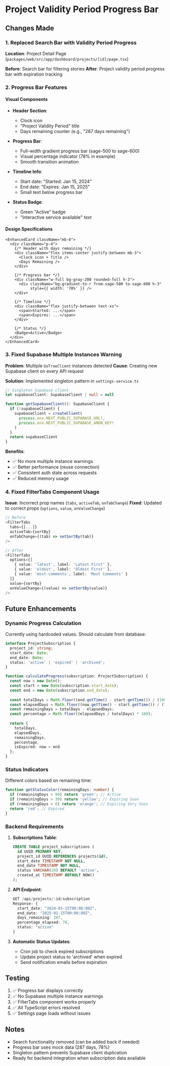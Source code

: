 # Project Validity Period Progress Bar

## Changes Made

### 1. Replaced Search Bar with Validity Period Progress

**Location**: Project Detail Page (`packages/web/src/app/dashboard/projects/[id]/page.tsx`)

**Before**: Search bar for filtering stories
**After**: Project validity period progress bar with expiration tracking

### 2. Progress Bar Features

#### Visual Components
- **Header Section**:
  - Clock icon
  - "Project Validity Period" title
  - Days remaining counter (e.g., "287 days remaining")

- **Progress Bar**:
  - Full-width gradient progress bar (sage-500 to sage-600)
  - Visual percentage indicator (78% in example)
  - Smooth transition animation

- **Timeline Info**:
  - Start date: "Started: Jan 15, 2024"
  - End date: "Expires: Jan 15, 2025"
  - Small text below progress bar

- **Status Badge**:
  - Green "Active" badge
  - "Interactive service available" text

#### Design Specifications
```tsx
<EnhancedCard className="mb-6">
  <div className="p-4">
    {/* Header with days remaining */}
    <div className="flex items-center justify-between mb-3">
      <Clock icon + Title />
      <Days Remaining />
    </div>
    
    {/* Progress bar */}
    <div className="w-full bg-gray-200 rounded-full h-3">
      <div className="bg-gradient-to-r from-sage-500 to-sage-600 h-3" 
           style={{ width: '78%' }} />
    </div>
    
    {/* Timeline */}
    <div className="flex justify-between text-xs">
      <span>Started: ...</span>
      <span>Expires: ...</span>
    </div>
    
    {/* Status */}
    <Badge>Active</Badge>
  </div>
</EnhancedCard>
```

### 3. Fixed Supabase Multiple Instances Warning

**Problem**: Multiple `GoTrueClient` instances detected
**Cause**: Creating new Supabase client on every API request

**Solution**: Implemented singleton pattern in `settings-service.ts`

```typescript
// Singleton Supabase client
let supabaseClient: SupabaseClient | null = null

function getSupabaseClient(): SupabaseClient {
  if (!supabaseClient) {
    supabaseClient = createClient(
      process.env.NEXT_PUBLIC_SUPABASE_URL!,
      process.env.NEXT_PUBLIC_SUPABASE_ANON_KEY!
    )
  }
  return supabaseClient
}
```

**Benefits**:
- ✅ No more multiple instance warnings
- ✅ Better performance (reuse connection)
- ✅ Consistent auth state across requests
- ✅ Reduced memory usage

### 4. Fixed FilterTabs Component Usage

**Issue**: Incorrect prop names (`tabs`, `activeTab`, `onTabChange`)
**Fixed**: Updated to correct props (`options`, `value`, `onValueChange`)

```typescript
// Before
<FilterTabs
  tabs={[...]}
  activeTab={sortBy}
  onTabChange={(tab) => setSortBy(tab)}
/>

// After
<FilterTabs
  options={[
    { value: 'latest', label: 'Latest First' },
    { value: 'oldest', label: 'Oldest First' },
    { value: 'most-comments', label: 'Most Comments' }
  ]}
  value={sortBy}
  onValueChange={(value) => setSortBy(value)}
/>
```

## Future Enhancements

### Dynamic Progress Calculation

Currently using hardcoded values. Should calculate from database:

```typescript
interface ProjectSubscription {
  project_id: string;
  start_date: Date;
  end_date: Date;
  status: 'active' | 'expired' | 'archived';
}

function calculateProgress(subscription: ProjectSubscription) {
  const now = new Date();
  const start = new Date(subscription.start_date);
  const end = new Date(subscription.end_date);
  
  const totalDays = Math.floor((end.getTime() - start.getTime()) / (1000 * 60 * 60 * 24));
  const elapsedDays = Math.floor((now.getTime() - start.getTime()) / (1000 * 60 * 60 * 24));
  const remainingDays = totalDays - elapsedDays;
  const percentage = Math.floor((elapsedDays / totalDays) * 100);
  
  return {
    totalDays,
    elapsedDays,
    remainingDays,
    percentage,
    isExpired: now > end
  };
}
```

### Status Indicators

Different colors based on remaining time:

```typescript
function getStatusColor(remainingDays: number) {
  if (remainingDays > 90) return 'green'; // Active
  if (remainingDays > 30) return 'yellow'; // Expiring Soon
  if (remainingDays > 0) return 'orange'; // Expiring Very Soon
  return 'red'; // Expired
}
```

### Backend Requirements

1. **Subscriptions Table**:
   ```sql
   CREATE TABLE project_subscriptions (
     id UUID PRIMARY KEY,
     project_id UUID REFERENCES projects(id),
     start_date TIMESTAMP NOT NULL,
     end_date TIMESTAMP NOT NULL,
     status VARCHAR(20) DEFAULT 'active',
     created_at TIMESTAMP DEFAULT NOW()
   );
   ```

2. **API Endpoint**:
   ```typescript
   GET /api/projects/:id/subscription
   Response: {
     start_date: "2024-01-15T00:00:00Z",
     end_date: "2025-01-15T00:00:00Z",
     days_remaining: 287,
     percentage_elapsed: 78,
     status: "active"
   }
   ```

3. **Automatic Status Updates**:
   - Cron job to check expired subscriptions
   - Update project status to 'archived' when expired
   - Send notification emails before expiration

## Testing

1. ✅ Progress bar displays correctly
2. ✅ No Supabase multiple instance warnings
3. ✅ FilterTabs component works properly
4. ✅ All TypeScript errors resolved
5. ✅ Settings page loads without issues

## Notes

- Search functionality removed (can be added back if needed)
- Progress bar uses mock data (287 days, 78%)
- Singleton pattern prevents Supabase client duplication
- Ready for backend integration when subscription data available
